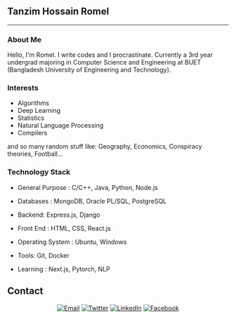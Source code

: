 ## Tanzim Hossain Romel ##
---

### About Me

Hello, I'm Romel. I write codes and I procrastinate. Currently a 3rd year undergrad majoring in Computer Science and Engineering at BUET (Bangladesh University of Engineering and Technology). 

### Interests
- Algorithms
- Deep Learning
- Statistics
- Natural Language Processing
- Compilers

and so many random stuff like: Geography, Economics, Conspiracy theories, Football...


### Technology Stack ###
- General Purpose : 
   C/C++, Java, Python, Node.js

- Databases : 
   MongoDB, Oracle PL/SQL, PostgreSQL

- Backend:
   Express.js, Django
   
- Front End : 
  HTML, CSS, React.js

- Operating System : 
   Ubuntu, Windows

- Tools:
   Git, Docker
  
- Learning : 
   Next.js, Pytorch, NLP
  

## Contact ##
<p align="center">
<a href="mailto:romel.rcs@gmail.com"><img alt="Email" src="https://img.shields.io/badge/Gmail-romel.rcs@gmail.com-red?style=flat&logo=gmail"></a>
<a href="https://twitter.com/RomelRcs"><img alt="Twitter" src="https://img.shields.io/badge/Twitter-Tanzim Hossain Romel-blue?style=flat&logo=twitter"></a>
<a href="https://www.linkedin.com/in/r0m3l/"><img alt="LinkedIn" src="https://img.shields.io/badge/LinkedIn-Tanzim Hossain Romel-blue?style=flat&logo=linkedin"></a>
<a href="https://www.facebook.com/romel.buetcse17/"><img alt="Facebook" src="https://img.shields.io/badge/Facebook-Tanzim Hossain Romel-blue?style=flat&logo=facebook"></a>
</p>
